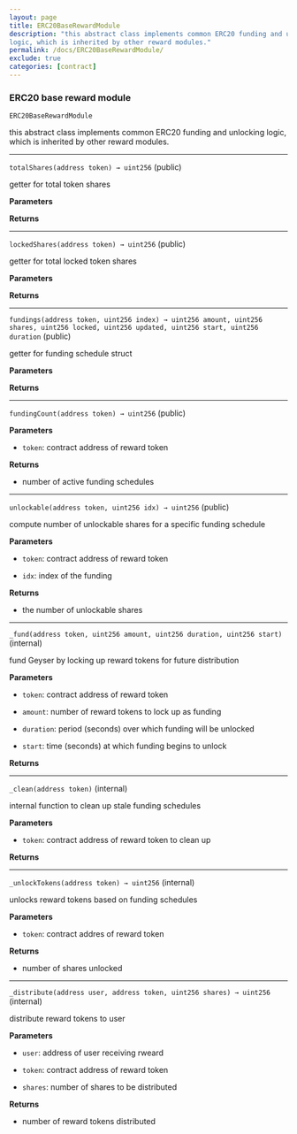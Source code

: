 ```yaml
---
layout: page
title: ERC20BaseRewardModule
description: "this abstract class implements common ERC20 funding and unlocking
logic, which is inherited by other reward modules."
permalink: /docs/ERC20BaseRewardModule/
exclude: true
categories: [contract]
---
```


### ERC20 base reward module



`ERC20BaseRewardModule`

this abstract class implements common ERC20 funding and unlocking
logic, which is inherited by other reward modules.





****

`totalShares(address token) → uint256` (public)

getter for total token shares



**Parameters**  

**Returns**


****

`lockedShares(address token) → uint256` (public)

getter for total locked token shares



**Parameters**  

**Returns**


****

`fundings(address token, uint256 index) → uint256 amount, uint256 shares, uint256 locked, uint256 updated, uint256 start, uint256 duration` (public)

getter for funding schedule struct



**Parameters**  

**Returns**


****

`fundingCount(address token) → uint256` (public)





**Parameters**  
- `token`: contract address of reward token


**Returns**
- number of active funding schedules


****

`unlockable(address token, uint256 idx) → uint256` (public)

compute number of unlockable shares for a specific funding schedule




**Parameters**  
- `token`: contract address of reward token

- `idx`: index of the funding


**Returns**
- the number of unlockable shares


****

`_fund(address token, uint256 amount, uint256 duration, uint256 start)` (internal)

fund Geyser by locking up reward tokens for future distribution




**Parameters**  
- `token`: contract address of reward token

- `amount`: number of reward tokens to lock up as funding

- `duration`: period (seconds) over which funding will be unlocked

- `start`: time (seconds) at which funding begins to unlock

**Returns**


****

`_clean(address token)` (internal)



internal function to clean up stale funding schedules


**Parameters**  
- `token`: contract address of reward token to clean up

**Returns**


****

`_unlockTokens(address token) → uint256` (internal)



unlocks reward tokens based on funding schedules


**Parameters**  
- `token`: contract addres of reward token


**Returns**
- number of shares unlocked


****

`_distribute(address user, address token, uint256 shares) → uint256` (internal)



distribute reward tokens to user


**Parameters**  
- `user`: address of user receiving rweard

- `token`: contract address of reward token

- `shares`: number of shares to be distributed


**Returns**
- number of reward tokens distributed


